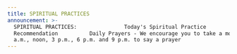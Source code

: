 ```yaml
---
title: SPIRITUAL PRACTICES
announcement: >-
  SPIRITUAL PRACTICES:               Today's Spiritual Practice
  Recommendation          Daily Prayers - We encourage you to take a moment at 9
  a.m., noon, 3 p.m., 6 p.m. and 9 p.m. to say a prayer
---
```

